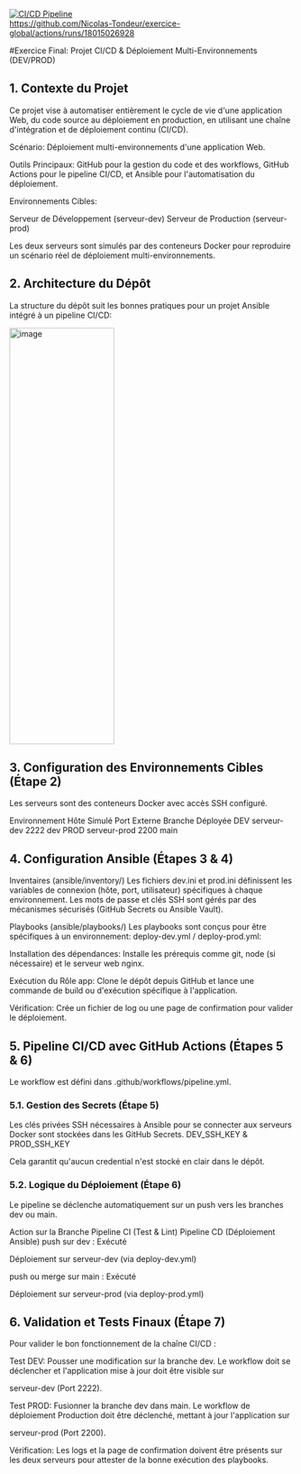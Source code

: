 [![CI/CD Pipeline](https://github.com/Nicolas-Tondeur/exercice-global/actions/workflows/pipeline.yml/badge.svg)](https://github.com/Nicolas-Tondeur/exercice-global/actions/workflows/pipeline.yml) \
https://github.com/Nicolas-Tondeur/exercice-global/actions/runs/18015026928

#Exercice Final: Projet CI/CD & Déploiement Multi-Environnements (DEV/PROD)

## 1. Contexte du Projet
Ce projet vise à automatiser entièrement le cycle de vie d'une application Web, du code source au déploiement en production, en utilisant une chaîne d'intégration et de déploiement continu (CI/CD).


Scénario: Déploiement multi-environnements d'une application Web.


Outils Principaux: GitHub pour la gestion du code et des workflows, GitHub Actions pour le pipeline CI/CD, et Ansible pour l'automatisation du déploiement.

Environnements Cibles:

Serveur de Développement (serveur-dev) 
Serveur de Production (serveur-prod) 

Les deux serveurs sont simulés par des conteneurs Docker pour reproduire un scénario réel de déploiement multi-environnements.


## 2. Architecture du Dépôt
La structure du dépôt suit les bonnes pratiques pour un projet Ansible intégré à un pipeline CI/CD:

<img width="186" height="738" alt="image" src="https://github.com/user-attachments/assets/dec29e75-fb21-4f29-a74b-073ce2e124a0" />


## 3. Configuration des Environnements Cibles (Étape 2)
Les serveurs sont des conteneurs Docker avec accès SSH configuré.

Environnement	  Hôte Simulé	    Port Externe	Branche Déployée
   DEV	        serveur-dev	       2222	            dev
   PROD	        serveur-prod	     2200	           main


## 4. Configuration Ansible (Étapes 3 & 4)
Inventaires (ansible/inventory/)
Les fichiers dev.ini et prod.ini définissent les variables de connexion (hôte, port, utilisateur) spécifiques à chaque environnement. Les mots de passe et clés SSH sont gérés par des mécanismes sécurisés (GitHub Secrets ou Ansible Vault).


Playbooks (ansible/playbooks/)
Les playbooks sont conçus pour être spécifiques à un environnement:
deploy-dev.yml / deploy-prod.yml:

Installation des dépendances: Installe les prérequis comme git, node (si nécessaire) et le serveur web nginx.

Exécution du Rôle app: Clone le dépôt depuis GitHub et lance une commande de build ou d'exécution spécifique à l'application.

Vérification: Crée un fichier de log ou une page de confirmation pour valider le déploiement.


## 5. Pipeline CI/CD avec GitHub Actions (Étapes 5 & 6)
Le workflow est défini dans .github/workflows/pipeline.yml.

### 5.1. Gestion des Secrets (Étape 5)
Les clés privées SSH nécessaires à Ansible pour se connecter aux serveurs Docker sont stockées dans les GitHub Secrets. DEV_SSH_KEY & PROD_SSH_KEY

Cela garantit qu'aucun credential n'est stocké en clair dans le dépôt.

### 5.2. Logique du Déploiement (Étape 6)
Le pipeline se déclenche automatiquement sur un push vers les branches dev ou main.

Action sur la Branche	Pipeline CI (Test & Lint)	Pipeline CD (Déploiement Ansible)
push sur dev : Exécuté 

Déploiement sur serveur-dev (via deploy-dev.yml) 

push ou merge sur main : Exécuté 

Déploiement sur serveur-prod (via deploy-prod.yml) 


## 6. Validation et Tests Finaux (Étape 7)
Pour valider le bon fonctionnement de la chaîne CI/CD :

Test DEV: Pousser une modification sur la branche dev. Le workflow doit se déclencher et l'application mise à jour doit être visible sur 

serveur-dev (Port 2222).

Test PROD: Fusionner la branche dev dans main. Le workflow de déploiement Production doit être déclenché, mettant à jour l'application sur 

serveur-prod (Port 2200).

Vérification: Les logs et la page de confirmation doivent être présents sur les deux serveurs pour attester de la bonne exécution des playbooks.






